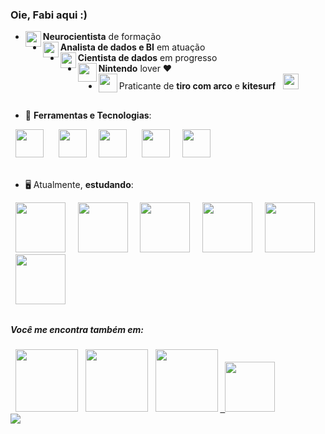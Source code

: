 <!--### Hi there 👋-->

<!--
**fabicorallokuhlmann/fabicorallokuhlmann** is a ✨ _special_ ✨ repository because its `README.md` (this file) appears on your GitHub profile.

Here are some ideas to get you started:

- 🔭 I’m currently working on ...
- 🌱 I’m currently learning ...
- 👯 I’m looking to collaborate on ...
- 🤔 I’m looking for help with ...
- 💬 Ask me about ...
- 📫 How to reach me: ...
- 😄 Pronouns: ...
- ⚡ Fun fact: ...
-->
### Oie, Fabi aqui :)
- **Neurocientista** de formação <img src="https://www.svgrepo.com/show/395921/brain.svg" width="25" align = "left"/> <div display="inline-flex">
- **Analista de dados e BI** em atuação <img src="https://www.svgrepo.com/show/445692/data-source.svg" width="25" align = "left"/> <div display="inline-flex">
- **Cientista de dados** em progresso <img src="https://www.svgrepo.com/show/445691/data-science.svg" width="25" align = "left"/> <div display="inline-flex">
- **Nintendo** lover :heart: <img src="https://www.svgrepo.com/show/303386/nintendo-2-logo.svg" width="30" align = "left"/>
- Praticante de **tiro com arco** <img src= "https://www.svgrepo.com/show/96292/archery.svg" width="30" align = "left" display= "inline-flex"/> e **kitesurf** &nbsp;&nbsp;<img src= "https://www.svgrepo.com/show/8211/kitesurfing.svg" width="25" align = "right = -1px"/><div display="inline-flex">
##
- :rocket: **Ferramentas e Tecnologias**:
<div display="inline">
&nbsp;&nbsp;<img src="https://cdn.jsdelivr.net/gh/devicons/devicon/icons/python/python-original.svg" width ="45" /> &nbsp;&nbsp;        
&nbsp;&nbsp;<img src="https://cdn.jsdelivr.net/gh/devicons/devicon/icons/microsoftsqlserver/microsoftsqlserver-plain.svg" width ="45" />&nbsp;&nbsp;
&nbsp;&nbsp;<img src="https://powerapps.microsoft.com/images/application-logos/svg/powerbi.svg" width="45"/> &nbsp;&nbsp;  
&nbsp;&nbsp;<img src="https://cdn.jsdelivr.net/gh/devicons/devicon/icons/mysql/mysql-original.svg" width ="45" />&nbsp;&nbsp;
&nbsp;&nbsp;<img src="https://upload.wikimedia.org/wikipedia/commons/thumb/3/34/Microsoft_Office_Excel_%282019%E2%80%93present%29.svg/512px-Microsoft_Office_Excel_%282019%E2%80%93present%29.svg.png" width="45"/>&nbsp;&nbsp;  
<br/><br/> </div> 


- 🖥️ Atualmente, **estudando**:
<div display="inline">
&nbsp;&nbsp;<img src="https://img.shields.io/badge/Numpy-777BB4?style=for-the-badge&logo=numpy&logoColor=white" width ="80" />&nbsp;&nbsp;
&nbsp;&nbsp;<img src="https://img.shields.io/badge/Pandas-2C2D72?style=for-the-badge&logo=pandas&logoColor=white" width ="80" />&nbsp;&nbsp;
&nbsp;&nbsp;<img src="https://img.shields.io/badge/Plotly-239120?style=for-the-badge&logo=plotly&logoColor=white" width ="80" />&nbsp;&nbsp;
&nbsp;&nbsp;<img src="https://img.shields.io/badge/SciPy-654FF0?style=for-the-badge&logo=SciPy&logoColor=white" width ="80" />&nbsp;&nbsp;
&nbsp;&nbsp;<img src="https://img.shields.io/badge/TensorFlow-FF6F00?style=for-the-badge&logo=TensorFlow&logoColor=white" width ="80" />&nbsp;&nbsp;
&nbsp;&nbsp;<img src="https://img.shields.io/badge/scikit_learn-F7931E?style=for-the-badge&logo=scikit-learn&logoColor=white" width ="80" />&nbsp;&nbsp;
  </div>

## 
##### Você me encontra também em: 
<div display="inline"> 
&nbsp;&nbsp;<img src="https://img.shields.io/badge/linkedin-%230077B5.svg?style=for-the-badge&logo=linkedin&logoColor=white" width ="100">
&nbsp;&nbsp;<img src="https://img.shields.io/badge/Instagram-E4405F?style=for-the-badge&logo=instagram&logoColor=white" width ="100" />
&nbsp;&nbsp;<img src="https://img.shields.io/badge/Portfolio-255E63?style=for-the-badge&logo=About.me&logoColor=white" width ="100" />

<a href="mailto:fabiana.corallo01@gmail.com">
&nbsp;&nbsp;<img src="https://img.shields.io/badge/Gmail-D14836?style=for-the-badge&logo=gmail&logoColor=white" width ="80"/>
</a> 
</div>
 
 
 <a href="https://linkedin.com/in/lucas-leal-santos">
  <img src="https://img.shields.io/badge/linkedin-%230077B5.svg?style=for-the-badge&logo=linkedin&logoColor=white">
</a>

